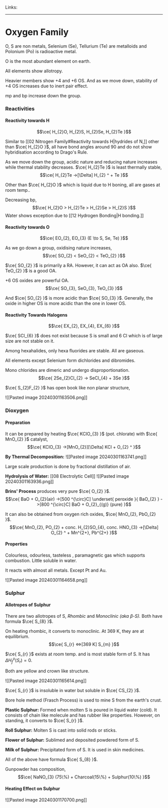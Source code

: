 Links: 
___
# Oxygen Family 
O, S are non metals, Selenium (Se), Tellurium (Te) are metalloids and Polonium (Po) is radioactive metal. 

O is the most abundant element on earth. 

All elements show allotropy.

Heavier members show +4 and +6 OS. And as we move down, stability of +4 OS increases due to inert pair effect. 

mp and bp increase down the group. 

### Reactivities 
#### Reactivity towards H 
$$\ce{ H_{2}O, H_{2}S, H_{2}Se, H_{2}Te }$$

Similar to [[02 Nitrogen Family#Reactivity towards H|hydrides of N,]] other than $\ce{ H_{2}O }$, all have bond angles around 90 and do not show hybridisation according to Drago's Rule. 

As we move down the group, acidic nature and reducing nature increases while thermal stability decreases. 
$\ce{ H_{2}Te }$ is least thermally stable,
$$\ce{ H_{2}Te ->[\Delta] H_{2} ^ + Te }$$

Other than $\ce{ H_{2}O }$ which is liquid due to H boning, all are gases at room temp..

Decreasing bp,
$$\ce{ H_{2}O > H_{2}Te > H_{2}Se > H_{2}S }$$
Water shows exception due to [[12 Hydrogen Bonding|H bonding.]]

#### Reactivity towards O
$$\ce{ EO_{2}, EO_{3} (E \to S, Se, Te) }$$

As we go down a group, oxidising nature increases,
$$\ce{ SO_{2} < SeO_{2} < TeO_{2} }$$

$\ce{ SO_{2} }$ is primarily a RA. However, it can act as OA also. 
$\ce{ TeO_{2} }$ is a good OA. 

+6 OS oxides are powerful OA.
$$\ce{ SO_{3}, SeO_{3}, TeO_{3} }$$

And $\ce{ SO_{2} }$ is more acidic than $\ce{ SO_{3} }$.
Generally, the oxide in higher OS is more acidic than the one in lower OS.

#### Reactivity Towards Halogens 
$$\ce{ EX_{2}, EX_{4}, EX_{6} }$$

$\ce{ SCl_{6} }$ does not exist because S is small and 6 Cl which is of large size are not stable on it. 

Among hexahalides, only hexa fluorides are stable. All are gaseous. 

All elements except Selenium form dichlorides and dibromides. 

Mono chlorides are dimeric and undergo disproportionation. 
$$\ce{ 2Se_{2}Cl_{2} -> SeCl_{4} + 3Se }$$

$\ce{ S_{2}F_{2} }$ has open book like non planar structure, 

![[Pasted image 20240301163506.png]]

### Dioxygen 
#### Preparation 
It can be prepared by heating $\ce{ KClO_{3} }$ (pot. chlorate) with $\ce{ MnO_{2} }$ catalyst,
$$\ce{ KClO_{3} ->[MnO_{2}][\Delta] KCl + O_{2} ^ }$$

**By Thermal Decomposition:**
![[Pasted image 20240301163741.png]]

Large scale production is done by fractional distillation of air.

**Hydrolysis of Water:** [[08 Electrolytic Cell]]
![[Pasted image 20240301163936.png]]

**Brins' Process** produces very pure $\ce{ O_{2} }$. 
$$\ce{ BaO + O_{2}(air) ->[500 ^{\circ}C] \underset{ peroxide }{ BaO_{2} } ->[800 ^{\circ}C] BaO + O_{2}_{(g)} (pure) }$$

It can also be obtained from oxygen rich oxides, $\ce{ MnO_{2}, PbO_{2} }$. 
$$\ce{ MnO_{2}, PO_{2} + conc. H_{2}SO_{4}, conc. HNO_{3} ->[\Delta] O_{2} ^ + Mn^{2+}, Pb^{2+} }$$

#### Properties 
Colourless, odourless, tasteless , paramagnetic gas which supports combustion. Little soluble in water. 

It reacts with almost all metals. Except Pt and Au. 

![[Pasted image 20240301164658.png]]

### Sulphur
#### Allotropes of Sulphur 
There are two allotropes of S, *Rhombic* and *Monoclinic (aka $\beta$-S).* Both have formula $\ce{ S_{8} }$.

On heating rhombic, it converts to monoclinic. At 369 K, they are at equilibrium. 
$$\ce{ S_{r} <=>[369 K] S_{m} }$$

$\ce{ S_{r} }$ exists at room temp. and is most stable form of S. It has $\Delta H^{o}_{f}(S_{r}) = 0$.

Both are yellow and crown like structure. 

![[Pasted image 20240301165614.png]]

$\ce{ S_{r} }$ is insoluble in water but soluble in $\ce{ CS_{2} }$. 

Bore hole method (Frasch Process) is used to mine S from the earth's crust.

**Plastic Sulphur:** Formed when molten S is poured in liquid water (cold). It consists of chain like molecule and has rubber like properties. 
However, on standing, it converts to $\ce{ S_{r} }$. 

**Roll Sulphur:** Molten S is cast into solid rods or sticks. 

**Flower of Sulphur:** Sublimed and deposited powdered form of S. 

**Milk of Sulphur:** Precipitated form of S. It is used in skin medicines. 

All of the above have formula $\ce{ S_{8} }$.

Gunpowder has composition,
$$\ce{ NaNO_{3} (75\%) + Charcoal(15\%) + Sulphur(10\%) }$$

#### Heating Effect on Sulphur 
![[Pasted image 20240301170700.png]]
